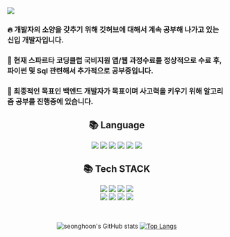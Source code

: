 <img src="https://capsule-render.vercel.app/api?type=waving&color=auto&height=300&section=header&text=Welcome to my%20GitHub&animation=scaleIn&fontSize=60" />

**<h3>:fire: 개발자의 소양을 갖추기 위해 깃허브에 대해서 계속 공부해 나가고 있는 신입 개발자입니다.</h3>** 

**<h3>:peach: 현재 스파르타 코딩클럽 국비지원 앱/웹 과정수료를 정상적으로 수료 후, 파이썬 및 Sql 관련해서 추가적으로 공부중입니다.</h3>**

**<h3>:balloon: 최종적인 목표인 백엔드 개발자가 목표이며 사고력을 키우기 위해 알고리즘 공부를 진행중에 있습니다.</h3>** 


<div align=center><h2>📚 Language</h2></div>
 <div align=center>   

  <img src="https://img.shields.io/badge/java-5468FF?style=for-the-badge&logo=java&logoColor=white"> 
  <img src="https://img.shields.io/badge/python-3776AB?style=for-the-badge&logo=python&logoColor=white"> 
  <img src="https://img.shields.io/badge/C-FFD900?style=for-the-badge&logo=python&logoColor=white">
  <img src="https://img.shields.io/badge/html5-E34F26?style=for-the-badge&logo=html5&logoColor=white"> 
  <img src="https://img.shields.io/badge/css-1572B6?style=for-the-badge&logo=css3&logoColor=white">
  <img src="https://img.shields.io/badge/javascript-F7DF1E?style=for-the-badge&logo=javascript&logoColor=black">
 
<div align=center><h2>📚 Tech STACK</h2></div>
<div align=center>   
  <img src="https://img.shields.io/badge/jquery-0769AD?style=for-the-badge&logo=jquery&logoColor=white">  
  <img src="https://img.shields.io/badge/mysql-4479A1?style=for-the-badge&logo=mysql&logoColor=white"> 
  <img src="https://img.shields.io/badge/mongoDB-47A248?style=for-the-badge&logo=MongoDB&logoColor=white">
  <img src="https://img.shields.io/badge/firebase-FFCA28?style=for-the-badge&logo=firebase&logoColor=white">
  <br>
  <img src="https://img.shields.io/badge/react native-61DAFB?style=for-the-badge&logo=react&logoColor=black"> 
  <img src="https://img.shields.io/badge/flask-000000?style=for-the-badge&logo=flask&logoColor=white">
  <img src="https://img.shields.io/badge/bootstrap-7952B3?style=for-the-badge&logo=bootstrap&logoColor=white">  
  <img src="https://img.shields.io/badge/github-F05032?style=for-the-badge&logo=github&logoColor=white">
  <br>
</div>
<br>
<br>

![seonghoon's GitHub stats](https://github-readme-stats.vercel.app/api?username=seonghoon0515&show_icons=true&theme=merko)
 [![Top Langs](https://github-readme-stats.vercel.app/api/top-langs/?username=seonghoon0515)](https://github.com/seonghoon0515/github-readme-stats)



